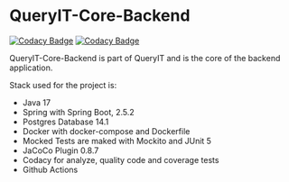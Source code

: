 # QueryIT-Core-Backend

[![Codacy Badge](https://app.codacy.com/project/badge/Grade/4c8ccb06b5d54695930971418779c1d0)](https://www.codacy.com/gh/nicugnm/queryit-core-backend/dashboard?utm_source=github.com&amp;utm_medium=referral&amp;utm_content=nicugnm/queryit-core-backend&amp;utm_campaign=Badge_Grade)
[![Codacy Badge](https://app.codacy.com/project/badge/Coverage/4c8ccb06b5d54695930971418779c1d0)](https://www.codacy.com/gh/nicugnm/queryit-core-backend/dashboard?utm_source=github.com&utm_medium=referral&utm_content=nicugnm/queryit-core-backend&utm_campaign=Badge_Coverage)

QueryIT-Core-Backend is part of QueryIT and is the core of the backend application.

Stack used for the project is:

* Java 17
* Spring with Spring Boot, 2.5.2
* Postgres Database 14.1
* Docker with docker-compose and Dockerfile
* Mocked Tests are maked with Mockito and JUnit 5
* JaCoCo Plugin 0.8.7
* Codacy for analyze, quality code and coverage tests
* Github Actions
